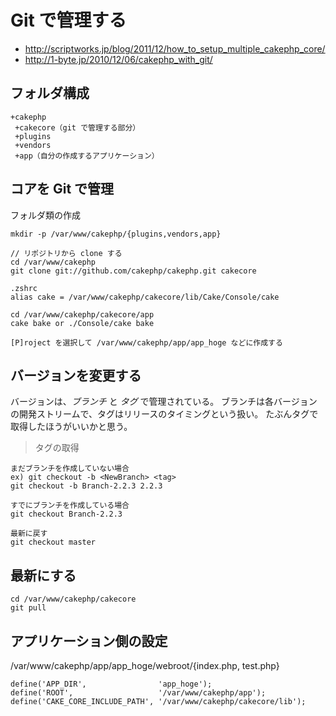 # Git で管理する

- <http://scriptworks.jp/blog/2011/12/how_to_setup_multiple_cakephp_core/>
- <http://1-byte.jp/2010/12/06/cakephp_with_git/>

## フォルダ構成

```
+cakephp
 +cakecore（git で管理する部分）
 +plugins
 +vendors
 +app（自分の作成するアプリケーション）
```


## コアを Git で管理

フォルダ類の作成

```
mkdir -p /var/www/cakephp/{plugins,vendors,app}

// リポジトリから clone する
cd /var/www/cakephp
git clone git://github.com/cakephp/cakephp.git cakecore

.zshrc
alias cake = /var/www/cakephp/cakecore/lib/Cake/Console/cake

cd /var/www/cakephp/cakecore/app
cake bake or ./Console/cake bake

[P]roject を選択して /var/www/cakephp/app/app_hoge などに作成する
```

## バージョンを変更する

バージョンは、*ブランチ* と *タグ* で管理されている。
ブランチは各バージョンの開発ストリームで、タグはリリースのタイミングという扱い。
たぶんタグで取得したほうがいいかと思う。

> タグの取得

```
まだブランチを作成していない場合
ex) git checkout -b <NewBranch> <tag>
git checkout -b Branch-2.2.3 2.2.3

すでにブランチを作成している場合
git checkout Branch-2.2.3

最新に戻す
git checkout master
```

## 最新にする

```
cd /var/www/cakephp/cakecore
git pull
```

## アプリケーション側の設定

/var/www/cakephp/app/app_hoge/webroot/{index.php, test.php}
```
define('APP_DIR', 				 'app_hoge');
define('ROOT', 					 '/var/www/cakephp/app');
define('CAKE_CORE_INCLUDE_PATH', '/var/www/cakephp/cakecore/lib');
```











